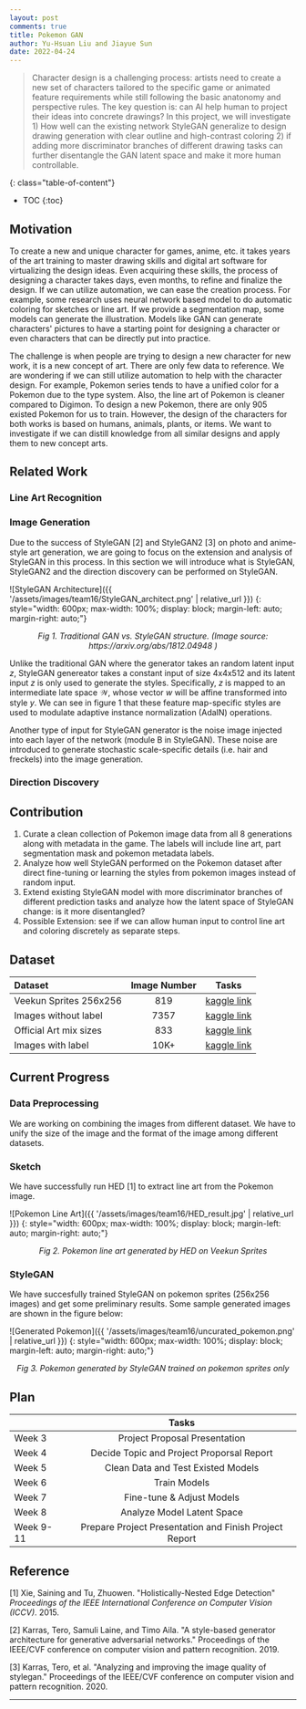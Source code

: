 ```yaml
---
layout: post
comments: true
title: Pokemon GAN
author: Yu-Hsuan Liu and Jiayue Sun
date: 2022-04-24
---
```



> Character design is a challenging process: artists need to create a new set of characters tailored to the specific game or animated feature requirements while still following the basic anatonomy and perspective rules. The key question is: can AI help human to project their ideas into concrete drawings? In this project, we will investigate 1) How well can the existing network StyleGAN generalize to design drawing generation with clear outline and high-contrast coloring 2) if adding more discriminator branches of different drawing tasks can further disentangle the GAN latent space and make it more human controllable. 

<!--more-->
{: class="table-of-content"}
* TOC
{:toc}

## Motivation
To create a new and unique character for games, anime, etc. it takes years of the art training to master drawing skills and digital art software for virtualizing the design ideas. Even acquiring these skills, the process of designing a character takes days, even months, to refine and finalize the design. If we can utilize automation, we can ease the creation process. For example, some research uses neural network based model to do automatic coloring for sketches or line art. If we provide a segmentation map, some models can generate the illustration. Models like GAN can generate characters' pictures to have a starting point for designing a character or even characters that can be directly put into practice.

The challenge is when people are trying to design a new character for new work, it is a new concept of art. There are only few data to reference. We are wondering if we can still utilize automation to help with the character design. For example, Pokemon series tends to have a unified color for a Pokemon due to the type system. Also, the line art of Pokemon is cleaner compared to Digimon. To design a new Pokemon, there are only 905 existed Pokemon for us to train. However, the design of the characters for both works is based on humans, animals, plants, or items. We want to investigate if we can distill knowledge from all similar designs and apply them to new concept arts.

## Related Work

### Line Art Recognition


### Image Generation

Due to the success of StyleGAN [2] and StyleGAN2 [3] on photo and anime-style art generation, we are going to focus on the extension and analysis of StyleGAN in this process. In this section we will introduce what is StyleGAN, StyleGAN2 and the direction discovery can be performed on StyleGAN. 

![StyleGAN Architecture]({{ '/assets/images/team16/StyleGAN_architect.png' | relative_url }})
{: style="width: 600px; max-width: 100%; display: block; margin-left: auto; margin-right: auto;"}
<div style="text-align: center;">
  <i>Fig 1. Traditional GAN vs. StyleGAN structure. (Image source: <a> https://arxiv.org/abs/1812.04948 </a>)</i>
</div>

Unlike the traditional GAN where the generator takes an random latent input $z$, StyleGAN genereator takes a constant input of size 4x4x512 and its latent input $z$ is only used to generate the styles. Specifically, $z$ is mapped to an intermediate late space $\mathcal{W}$, whose vector $w$ will be affine transformed into style $y$. We can see in figure 1 that these feature map-specific styles are used to modulate adaptive instance normalization (AdaIN) operations.

Another type of input for StyleGAN generator is the noise image injected into each layer of the network (module B in StyleGAN). These noise are introduced to generate stochastic scale-specific details (i.e. hair and freckels) into the image generation.

### Direction Discovery



## Contribution
1. Curate a clean collection of Pokemon image data from all 8 generations along with metadata in the game. The labels will include line art, part segmentation mask and pokemon metadata labels. 
2. Analyze how well StyleGAN performed on the Pokemon dataset after direct fine-tuning or learning the styles from pokemon images instead of random input.
3. Extend existing StyleGAN model with more discriminator branches of different prediction tasks and analyze how the latent space of StyleGAN change: is it more disentangled? 
4. Possible Extension: see if we can allow human input to control line art and coloring discretely as separate steps. 


## Dataset

| Dataset                 | Image Number| Tasks       |
| :---                    | :---:        |    :----:   | 
| Veekun Sprites 256x256  | 819         | [kaggle link](https://www.kaggle.com/datasets/kvpratama/pokemon-images-dataset)|
| Images without label    | 7357        | [kaggle link](https://www.kaggle.com/datasets/djilax/pkmn-image-dataset)       |
| Official Art mix sizes  | 833         | [kaggle link](https://www.kaggle.com/datasets/daemonspade/pokemon-images)|
|Images with label        | 10K+        | [kaggle link](https://www.kaggle.com/datasets/thedagger/pokemon-generation-one) |



## Current Progress
### Data Preprocessing
We are working on combining the images from different dataset. We have to unify the size of the image and the format of the image among different datasets. 


### Sketch
We have successfully run HED [1] to extract line art from the Pokemon image.

![Pokemon Line Art]({{ '/assets/images/team16/HED_result.jpg' | relative_url }})
{: style="width: 600px; max-width: 100%; display: block; margin-left: auto; margin-right: auto;"}
<div style="text-align: center;">
  <i>Fig 2. Pokemon line art generated by HED on Veekun Sprites</i>
</div>


### StyleGAN
We have succesfully trained StyleGAN on pokemon sprites (256x256 images) and get some preliminary results. Some sample generated images are shown in the figure below:

![Generated Pokemon]({{ '/assets/images/team16/uncurated_pokemon.png' | relative_url }})
{: style="width: 600px; max-width: 100%; display: block; margin-left: auto; margin-right: auto;"}
<div style="text-align: center;">
  <i>Fig 3. Pokemon generated by StyleGAN trained on pokemon sprites only</i>
</div>




## Plan

|               | Tasks       |
| :---          |    :----:   | 
| Week 3        | Project Proposal Presentation |
| Week 4        | Decide Topic and Project Proporsal Report  |
| Week 5        | Clean Data and Test Existed Models |
| Week 6        | Train Models |
| Week 7        | Fine-tune & Adjust Models  |
| Week 8        | Analyze Model Latent Space |
| Week 9-11     | Prepare Project Presentation and Finish Project Report |


## Reference

[1] Xie, Saining and Tu, Zhuowen. "Holistically-Nested Edge Detection" *Proceedings of the IEEE International Conference on Computer Vision (ICCV)*. 2015.

[2] Karras, Tero, Samuli Laine, and Timo Aila. "A style-based generator architecture for generative adversarial networks." Proceedings of the IEEE/CVF conference on computer vision and pattern recognition. 2019.

[3] Karras, Tero, et al. "Analyzing and improving the image quality of stylegan." Proceedings of the IEEE/CVF conference on computer vision and pattern recognition. 2020.





---
